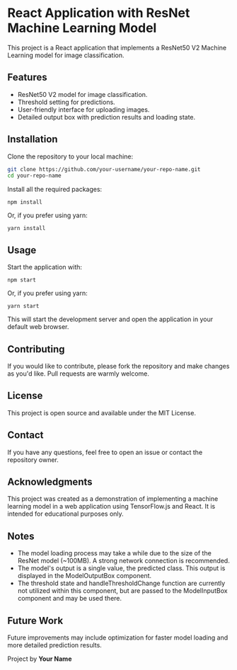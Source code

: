 # React Application with ResNet Machine Learning Model

This project is a React application that implements a ResNet50 V2 Machine Learning model for image classification.

## Features

- ResNet50 V2 model for image classification.
- Threshold setting for predictions.
- User-friendly interface for uploading images.
- Detailed output box with prediction results and loading state.

## Installation

Clone the repository to your local machine:

```bash
git clone https://github.com/your-username/your-repo-name.git
cd your-repo-name
```

Install all the required packages:

```
npm install
```

Or, if you prefer using yarn:

```
yarn install
```

## Usage

Start the application with:

```
npm start
```

Or, if you prefer using yarn:

```
yarn start
```

This will start the development server and open the application in your default web browser.

## Contributing

If you would like to contribute, please fork the repository and make changes as you'd like. Pull requests are warmly welcome.

## License

This project is open source and available under the MIT License.

## Contact

If you have any questions, feel free to open an issue or contact the repository owner.

## Acknowledgments

This project was created as a demonstration of implementing a machine learning model in a web application using TensorFlow.js and React. It is intended for educational purposes only.

## Notes

- The model loading process may take a while due to the size of the ResNet model (~100MB). A strong network connection is recommended.
- The model's output is a single value, the predicted class. This output is displayed in the ModelOutputBox component.
- The threshold state and handleThresholdChange function are currently not utilized within this component, but are passed to the ModelInputBox component and may be used there.

## Future Work

Future improvements may include optimization for faster model loading and more detailed prediction results.

Project by <b>Your Name</b>
